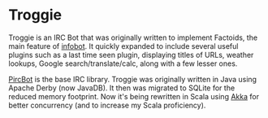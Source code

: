 Troggie
=======

Troggie is an IRC Bot that was originally written to implement Factoids, the
main feature of [infobot](http://infobot.org/). It quickly expanded to include
several useful plugins such as a last time seen plugin, displaying titles of
URLs, weather lookups, Google search/translate/calc, along with a few lesser ones.

[PircBot](http://www.jibble.org/pircbot.php) is the base IRC library. Troggie was
originally written in Java using Apache Derby (now JavaDB). It then was migrated
to SQLite for the reduced memory footprint. Now it's being rewritten in Scala
using [Akka](http://akka.io/) for better concurrency (and to increase my Scala
proficiency).
